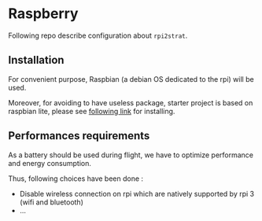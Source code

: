 # Raspberry
Following repo describe configuration about `rpi2strat`.

## Installation
For convenient purpose, Raspbian (a debian OS dedicated to the rpi) will be used. 

Moreover, for avoiding to have useless package, starter project is based on raspbian lite, please see [following link](https://www.raspberrypi.org/downloads/raspbian/) for installing.

## Performances requirements
As a battery should be used during flight, we have to optimize performance and energy consumption.

Thus, following choices have been done :

- Disable wireless connection on rpi which are natively supported by rpi 3 (wifi and bluetooth)
- ...
